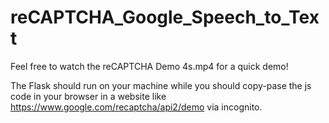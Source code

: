 # reCAPTCHA_Google_Speech_to_Text

Feel free to watch the reCAPTCHA Demo 4s.mp4 for a quick demo!

The Flask should run on your machine while you should copy-pase the js code in your browser in a website like
https://www.google.com/recaptcha/api2/demo via incognito.
